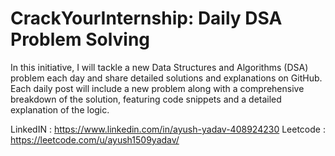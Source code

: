 # CrackYourInternship: Daily DSA Problem Solving

In this initiative, I will tackle a new Data Structures and Algorithms (DSA) problem each day and share detailed solutions and explanations on GitHub. Each daily post will include a new problem along with a comprehensive breakdown of the solution, featuring code snippets and a detailed explanation of the logic.

LinkedIN : https://www.linkedin.com/in/ayush-yadav-408924230
Leetcode : https://leetcode.com/u/ayush1509yadav/
